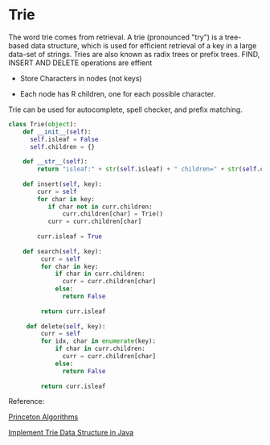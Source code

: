 # Trie

The word trie comes from retrieval. A trie (pronounced "try") is a tree-based data structure, which is used for efficient retrieval of a key in a large data-set of strings. Tries are also known as radix trees or prefix trees. FIND, INSERT AND DELETE operations are effient

* Store Characters in nodes (not keys)

* Each node has R children, one for each possible character.

Trie can be used for autocomplete, spell checker, and prefix matching.

  ```python
  class Trie(object):
      def __init__(self):
        self.isleaf = False
        self.children = {}
        
      def __str__(self):
          return "isleaf:" + str(self.isleaf) + " children=" + str(self.children)
        
      def insert(self, key):
          curr = self
          for char in key: 
             if char not in curr.children:
                 curr.children[char] = Trie()
             curr = curr.children[char]
            
          curr.isleaf = True  
      
      def search(self, key):
           curr = self 
           for char in key:
               if char in curr.children:
                 curr = curr.children[char]
               else:
                 return False
                            
           return curr.isleaf
    
       def delete(self, key):
           curr = self  
           for idx, char in enumerate(key):
               if char in curr.children:
                 curr = curr.children[char]
               else:
                 return False
                            
           return curr.isleaf 
  ```

Reference:

[Princeton Algorithms](https://algs4.cs.princeton.edu/lectures/52Tries.pdf)

[Implement Trie Data Structure in Java](http://www.techiedelight.com/implement-trie-data-structure-java/)
